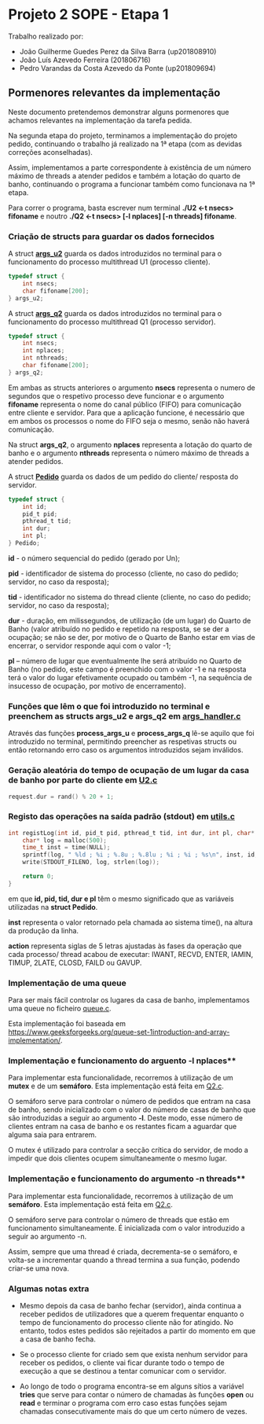 # Projeto 2 SOPE - Etapa 1

Trabalho realizado por:

* João Guilherme Guedes Perez da Silva Barra (up201808910)
* João Luís Azevedo Ferreira (201806716)
* Pedro Varandas da Costa Azevedo da Ponte (up201809694)

## Pormenores relevantes da implementação

Neste documento pretendemos demonstrar alguns pormenores que achamos relevantes na implementação da tarefa pedida.

Na segunda etapa do projeto, terminamos a implementação do projeto pedido, continuando o trabalho já realizado na 1ª etapa (com as devidas correções aconselhadas). 

Assim, implementamos a parte correspondente à existência de um número máximo de threads a atender pedidos e também a lotação do quarto de banho, continuando o programa a funcionar também como funcionava na 1ª etapa.

Para correr o programa, basta escrever num terminal **./U2 <-t nsecs> fifoname** e noutro **./Q2 <-t nsecs> [-l nplaces] [-n threads] fifoname**.

### Criação de structs para guardar os dados fornecidos

A struct **[args_u2](./args_handler.h)** guarda os dados introduzidos no terminal para o funcionamento do processo multithread U1 (processo cliente). 

```C
typedef struct {
    int nsecs;
    char fifoname[200];
} args_u2;
``` 

A struct **[args_q2](./args_handler.h)** guarda os dados introduzidos no terminal para o funcionamento do processo multithread Q1 (processo servidor).

```C
typedef struct {
    int nsecs;
    int nplaces;
    int nthreads;
    char fifoname[200];
} args_q2;
```

Em ambas as structs anteriores o argumento **nsecs** representa o numero de segundos que o respetivo processo deve funcionar e o argumento **fifoname** representa o nome do canal público (FIFO) para comunicação entre cliente e servidor. Para que a aplicação funcione, é necessário que em ambos os processos o nome do FIFO seja o mesmo, senão não haverá comunicação.

Na struct **args_q2**, o argumento **nplaces** representa a lotação do quarto de banho e o argumento **nthreads** representa o número máximo de threads a atender pedidos.

A struct **[Pedido](./utils.h)** guarda os dados de um pedido do cliente/ resposta do servidor.

```C
typedef struct {
    int id;
    pid_t pid;
    pthread_t tid;
    int dur;
    int pl;
} Pedido;
```

**id** - o número sequencial do pedido (gerado por Un);

**pid** - identificador de sistema do processo (cliente, no caso do pedido; servidor, no caso da resposta);

**tid** - identificador no sistema do thread cliente (cliente, no caso do pedido; servidor, no caso da resposta);

**dur** - duração, em milissegundos, de utilização (de um lugar) do Quarto de Banho (valor atribuído no pedido e repetido na resposta, se se der a ocupação; se não se der, por motivo de o Quarto de Banho estar em vias de encerrar, o servidor responde aqui com o valor -1;

**pl** – número de lugar que eventualmente lhe será atribuído no Quarto de Banho (no pedido, este campo é
preenchido com o valor -1 e na resposta terá o valor do lugar efetivamente ocupado ou também -1, na sequência de insucesso de ocupação, por motivo de encerramento).

### Funções que lêm o que foi introduzido no terminal e preenchem as structs args_u2 e args_q2 em [args_handler.c](./args_handler.c)

Através das funções **process_args_u** e **process_args_q** lê-se aquilo que foi introduzido no terminal, permitindo preencher as respetivas structs ou então retornando erro caso os argumentos introduzidos sejam inválidos.

### Geração aleatória do tempo de ocupação de um lugar da casa de banho por parte do cliente em [U2.c](./U2.c)

```C
request.dur = rand() % 20 + 1;
```

### Registo das operações na saída padrão (stdout) em [utils.c](./utils.c)

```C
int registLog(int id, pid_t pid, pthread_t tid, int dur, int pl, char* action){
    char* log = malloc(500);
    time_t inst = time(NULL);
    sprintf(log, " %ld ; %i ; %.8u ; %.8lu ; %i ; %i ; %s\n", inst, id, pid, tid, dur, pl, action);
    write(STDOUT_FILENO, log, strlen(log));

    return 0;
}
```

em que **id, pid, tid, dur e pl** têm o mesmo significado que as variáveis utilizadas na **struct Pedido**. 

**inst** representa o valor retornado pela chamada ao sistema time(), na altura da produção da linha.

**action** representa siglas de 5 letras ajustadas às fases da operação que cada processo/ thread acabou de executar: IWANT, RECVD, ENTER, IAMIN, TIMUP, 2LATE, CLOSD, FAILD ou GAVUP.

### Implementação de uma queue

Para ser mais fácil controlar os lugares da casa de banho, implementamos uma queue no ficheiro [queue.c](./queue.c).

Esta implementação foi baseada em https://www.geeksforgeeks.org/queue-set-1introduction-and-array-implementation/.

### Implementação e funcionamento do arguento -l nplaces**

Para implementar esta funcionalidade, recorremos à utilização de um **mutex** e de um **semáforo**. Esta implementação está feita em [Q2.c](./Q2.c).

O semáforo serve para controlar o número de pedidos que entram na casa de banho, sendo inicializado com o valor do número de casas de banho que são introduzidas a seguir ao argumento **-l**. Deste modo, esse número de clientes entram na casa de banho e os restantes ficam a aguardar que alguma saia para entrarem.

O mutex é utilizado para controlar a secção crítica do servidor, de modo a impedir que dois clientes ocupem simultaneamente o mesmo lugar.

### Implementação e funcionamento do argumento -n threads**

Para implementar esta funcionalidade, recorremos à utilização de um **semáforo**. Esta implementação está feita em [Q2.c](./Q2.c).

O semáforo serve para controlar o número de threads que estão em funcionamento simultaneamente. É inicializada com o valor introduzido a seguir ao argumento -n. 

Assim, sempre que uma thread é criada, decrementa-se o semáforo, e volta-se a incrementar quando a thread termina a sua função, podendo criar-se uma nova.

### Algumas notas extra

* Mesmo depois da casa de banho fechar (servidor), ainda continua a receber pedidos de utilizadores que a querem frequentar enquanto o tempo de funcionamento do processo cliente não for atingido. No entanto, todos estes pedidos são rejeitados a partir do momento em que a casa de banho fecha.

* Se o processo cliente for criado sem que exista nenhum servidor para receber os pedidos, o cliente vai ficar durante todo o tempo de execução a que se destinou a tentar comunicar com o servidor.

* Ao longo de todo o programa encontra-se em alguns sítios a variável **tries** que serve para contar o número de chamadas às funções **open** ou **read** e terminar o programa com erro caso estas funções sejam chamadas consecutivamente mais do que um certo número de vezes.